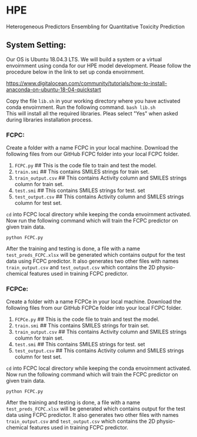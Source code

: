 # HPE
Heterogeneous Predictors Ensembling for Quantitative Toxicity Prediction


## System Setting:

Our OS is Ubuntu 18.04.3 LTS. We will build a system or a virtual envoirnment using conda for our HPE model development. Please follow the procedure below in the link to set up conda envoirnment.

https://www.digitalocean.com/community/tutorials/how-to-install-anaconda-on-ubuntu-18-04-quickstart

Copy the file `lib.sh` in your working directory where you have activated conda envoirnment. 
Run the following command. 
`bash lib.sh `        
This will install all the required libraries. Pleas select "Yes" when asked during libraries installation process.

### FCPC:
Create a folder with a name FCPC in your local machine. Download the following files from our GitHub FCPC folder into your local FCPC folder.


 1. `FCPC.py`    ## This is the code file to train and test the model.
 2. `train.smi`  ## This contains SMILES strings for train set.
 3. `train_output.csv`  ## This contains Activity column and SMILES strings column for train set.  
 4. `test.smi`  ## This contains SMILES strings for test. set
 5. `test_output.csv`  ## This contains Activity column and SMILES strings column for test set.
        
`cd` into FCPC local directory while keeping the conda envoirnment activated. Now run the following command which will train the FCPC predictor on given train data.

`python FCPC.py`

After the training and testing is done, a file with a name `test_preds_FCPC.xlsx` will be generated which contains output for the test data using FCPC predictor. It also generates two other files with names `train_output.csv` and `test_output.csv` which contains the 2D physio-chemical features used in training FCPC predictor.


### FCPCe:
Create a folder with a name FCPCe in your local machine. Download the following files from our GitHub FCPCe folder into your local FCPC folder.


 1. `FCPCe.py`    ## This is the code file to train and test the model.
 2. `train.smi`  ## This contains SMILES strings for train set.
 3. `train_output.csv`  ## This contains Activity column and SMILES strings column for train set.  
 4. `test.smi`  ## This contains SMILES strings for test. set
 5. `test_output.csv`  ## This contains Activity column and SMILES strings column for test set.
        
`cd` into FCPC local directory while keeping the conda envoirnment activated. Now run the following command which will train the FCPC predictor on given train data.

`python FCPC.py`

After the training and testing is done, a file with a name `test_preds_FCPC.xlsx` will be generated which contains output for the test data using FCPC predictor. It also generates two other files with names `train_output.csv` and `test_output.csv` which contains the 2D physio-chemical features used in training FCPC predictor.
